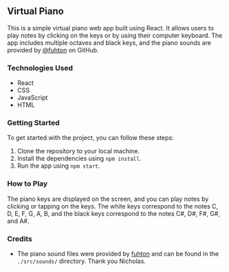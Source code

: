 ## Virtual Piano


This is a simple virtual piano web app built using React. It allows users to play notes by clicking on the keys or by using their computer keyboard. The app includes multiple octaves and black keys, and the piano sounds are provided by [@fuhton](https://github.com/fuhton) on GitHub.

### Technologies Used
* React
* CSS
* JavaScript
* HTML

### Getting Started

To get started with the project, you can follow these steps:

1. Clone the repository to your local machine.
2. Install the dependencies using `npm install`.
3. Run the app using `npm start`.

### How to Play

The piano keys are displayed on the screen, and you can play notes by clicking or tapping on the keys. The white keys correspond to the notes C, D, E, F, G, A, B, and the black keys correspond to the notes C#, D#, F#, G#, and A#.

### Credits

- The piano sound files were provided by [fuhton](https://github.com/fuhton) and can be found in the `./src/sounds/` directory. Thank you Nicholas.
